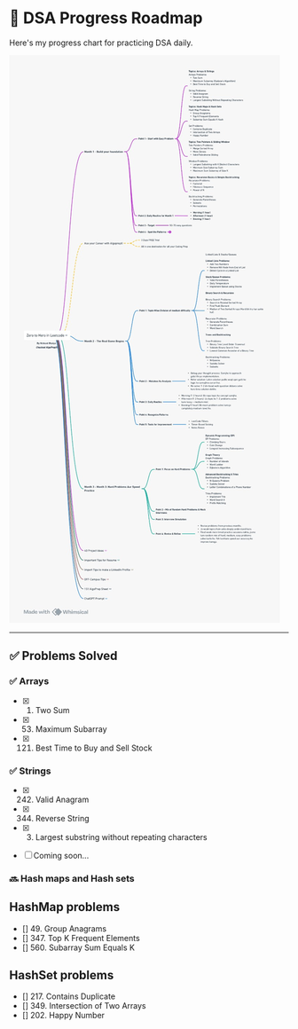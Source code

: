 # 🧭 DSA Progress Roadmap

Here's my progress chart for practicing DSA daily.

![DSA Progress](./image/DSAimage.jpeg)

---

## ✅ Problems Solved

### ✅ Arrays

- [x] 1. Two Sum
- [x] 53. Maximum Subarray
- [x] 121. Best Time to Buy and Sell Stock

### ✅ Strings
- [x] 242. Valid Anagram
- [x] 344. Reverse String
- [x] 3. Largest substring without repeating characters

- [ ] Coming soon...

### 🔜 Hash maps and Hash sets

## HashMap problems
- [] 49. Group Anagrams
- [] 347. Top K Frequent Elements
- [] 560. Subarray Sum Equals K

## HashSet problems
- [] 217. Contains Duplicate
- [] 349. Intersection of Two Arrays
- [] 202. Happy Number

